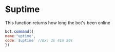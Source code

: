 # $uptime

This function returns how long the bot's been online

```javascript
bot.command({
name:"uptime",
code:`$uptime` //Ex: 1h 41m 50s
})
```

